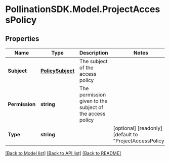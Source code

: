 
# PollinationSDK.Model.ProjectAccessPolicy

## Properties

Name | Type | Description | Notes
------------ | ------------- | ------------- | -------------
**Subject** | [**PolicySubject**](PolicySubject.md) | The subject of the access policy | 
**Permission** | **string** | The permission given to the subject of the access policy | 
**Type** | **string** |  | [optional] [readonly] [default to "ProjectAccessPolicy"]

[[Back to Model list]](../README.md#documentation-for-models)
[[Back to API list]](../README.md#documentation-for-api-endpoints)
[[Back to README]](../README.md)

